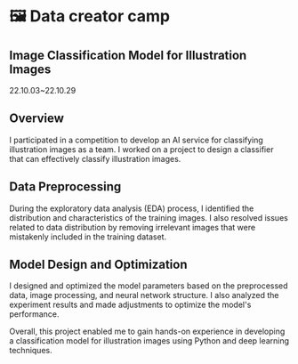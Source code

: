 # 🖼️ Data creator camp
## Image Classification Model for Illustration Images
22.10.03~22.10.29	

## Overview
I participated in a competition to develop an AI service for classifying illustration images as a team. I worked on a project to design a classifier that can effectively classify illustration images.

## Data Preprocessing
During the exploratory data analysis (EDA) process, I identified the distribution and characteristics of the training images. I also resolved issues related to data distribution by removing irrelevant images that were mistakenly included in the training dataset.

## Model Design and Optimization
I designed and optimized the model parameters based on the preprocessed data, image processing, and neural network structure. I also analyzed the experiment results and made adjustments to optimize the model's performance.

Overall, this project enabled me to gain hands-on experience in developing a classification model for illustration images using Python and deep learning techniques.
